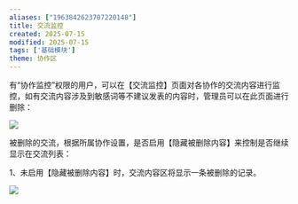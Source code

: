 ```yaml
---
aliases: ["1963842623707220148"]
title: 交流监控
created: 2025-07-15
modified: 2025-07-15
tags: ['基础模块']
theme: 协作区
---
```


有“协作监控”权限的用户，可以在【交流监控】页面对各协作的交流内容进行监控，如有交流内容涉及到敏感词等不建议发表的内容时，管理员可以在此页面进行删除：

![](https://myhelpdoc.oss-cn-heyuan.aliyuncs.com/mdimages/752155e68cd7700e8aef04a236b3afbb.jpg)

被删除的交流，根据所属协作设置，是否启用【隐藏被删除内容】来控制是否继续显示在交流列表：

1、未启用【隐藏被删除内容】时，交流内容区将显示一条被删除的记录。

![](https://myhelpdoc.oss-cn-heyuan.aliyuncs.com/mdimages/1afd517d9857688e52e4c43ad98a9b9f.jpg)

